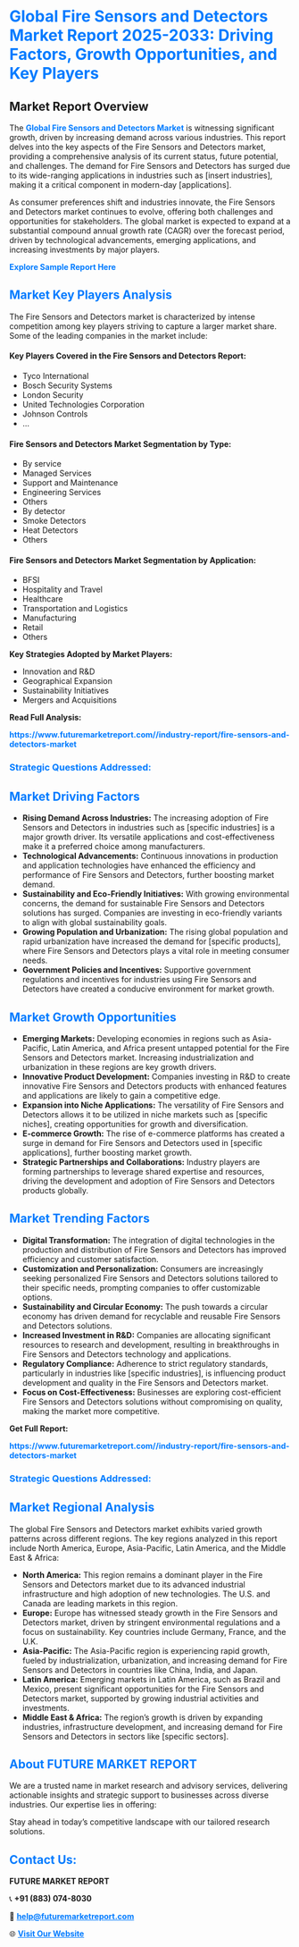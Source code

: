 <h1 style="color: #007BFF;">Global Fire Sensors and Detectors Market Report 2025-2033: Driving Factors, Growth Opportunities, and Key Players</h1>

<section id="overview">
<h2>Market Report Overview</h2>
<p>The <a href="https://www.futuremarketreport.com//industry-report/fire-sensors-and-detectors-market" style="color: #007BFF; text-decoration: none;"><strong>Global Fire Sensors and Detectors Market</strong></a> is witnessing significant growth, driven by increasing demand across various industries. This report delves into the key aspects of the Fire Sensors and Detectors market, providing a comprehensive analysis of its current status, future potential, and challenges. The demand for Fire Sensors and Detectors has surged due to its wide-ranging applications in industries such as [insert industries], making it a critical component in modern-day [applications].</p>
<p>As consumer preferences shift and industries innovate, the Fire Sensors and Detectors market continues to evolve, offering both challenges and opportunities for stakeholders. The global market is expected to expand at a substantial compound annual growth rate (CAGR) over the forecast period, driven by technological advancements, emerging applications, and increasing investments by major players.</p>
</section>

<section id="overview">
<p><a href="https://www.futuremarketreport.com//request-sample/reportId=75400" style="color: #007BFF; text-decoration: none;"><strong>Explore Sample Report Here</strong></a></p>
</section>

<section id="key-players">
<h2 style="color: #007BFF;">Market Key Players Analysis</h2>
<p>The Fire Sensors and Detectors market is characterized by intense competition among key players striving to capture a larger market share. Some of the leading companies in the market include:</p>
<h4>Key Players Covered in the Fire Sensors and Detectors Report:</h4>
<ul><li>Tyco International</li><li>Bosch Security Systems</li><li>London Security</li><li>United Technologies Corporation</li><li>Johnson Controls</li><li>...</li></ul>
<h4>Fire Sensors and Detectors Market Segmentation by Type:</h4>
<ul><li>By service</li><li>Managed Services</li><li>Support and Maintenance</li><li>Engineering Services</li><li>Others</li><li>By detector</li><li>Smoke Detectors</li><li>Heat Detectors</li><li>Others</li></ul>

<h4>Fire Sensors and Detectors Market Segmentation by Application:</h4>
<ul><li>BFSI</li><li>Hospitality and Travel</li><li>Healthcare</li><li>Transportation and Logistics</li><li>Manufacturing</li><li>Retail</li><li>Others</li></ul>
<p><strong>Key Strategies Adopted by Market Players:</strong></p>
<ul>
<li>Innovation and R&D</li>
<li>Geographical Expansion</li>
<li>Sustainability Initiatives</li>
<li>Mergers and Acquisitions</li>
</ul>
</section>

<section>
<p><strong>Read Full Analysis: </strong></p><a href="https://www.futuremarketreport.com//industry-report/fire-sensors-and-detectors-market" style="color: #007BFF; text-decoration: none;"><strong>https://www.futuremarketreport.com//industry-report/fire-sensors-and-detectors-market</strong></a>
<h3 style="color: #007BFF;">Strategic Questions Addressed:</h3>
</section>

<section id="driving-factors">
<h2 style="color: #007BFF;">Market Driving Factors</h2>
<ul>
<li><strong>Rising Demand Across Industries:</strong> The increasing adoption of Fire Sensors and Detectors in industries such as [specific industries] is a major growth driver. Its versatile applications and cost-effectiveness make it a preferred choice among manufacturers.</li>
<li><strong>Technological Advancements:</strong> Continuous innovations in production and application technologies have enhanced the efficiency and performance of Fire Sensors and Detectors, further boosting market demand.</li>
<li><strong>Sustainability and Eco-Friendly Initiatives:</strong> With growing environmental concerns, the demand for sustainable Fire Sensors and Detectors solutions has surged. Companies are investing in eco-friendly variants to align with global sustainability goals.</li>
<li><strong>Growing Population and Urbanization:</strong> The rising global population and rapid urbanization have increased the demand for [specific products], where Fire Sensors and Detectors plays a vital role in meeting consumer needs.</li>
<li><strong>Government Policies and Incentives:</strong> Supportive government regulations and incentives for industries using Fire Sensors and Detectors have created a conducive environment for market growth.</li>
</ul>
</section>

<section id="growth-opportunities">
<h2 style="color: #007BFF;">Market Growth Opportunities</h2>
<ul>
<li><strong>Emerging Markets:</strong> Developing economies in regions such as Asia-Pacific, Latin America, and Africa present untapped potential for the Fire Sensors and Detectors market. Increasing industrialization and urbanization in these regions are key growth drivers.</li>
<li><strong>Innovative Product Development:</strong> Companies investing in R&D to create innovative Fire Sensors and Detectors products with enhanced features and applications are likely to gain a competitive edge.</li>
<li><strong>Expansion into Niche Applications:</strong> The versatility of Fire Sensors and Detectors allows it to be utilized in niche markets such as [specific niches], creating opportunities for growth and diversification.</li>
<li><strong>E-commerce Growth:</strong> The rise of e-commerce platforms has created a surge in demand for Fire Sensors and Detectors used in [specific applications], further boosting market growth.</li>
<li><strong>Strategic Partnerships and Collaborations:</strong> Industry players are forming partnerships to leverage shared expertise and resources, driving the development and adoption of Fire Sensors and Detectors products globally.</li>
</ul>
</section>

<section id="trending-factors">
<h2 style="color: #007BFF;">Market Trending Factors</h2>
<ul>
<li><strong>Digital Transformation:</strong> The integration of digital technologies in the production and distribution of Fire Sensors and Detectors has improved efficiency and customer satisfaction.</li>
<li><strong>Customization and Personalization:</strong> Consumers are increasingly seeking personalized Fire Sensors and Detectors solutions tailored to their specific needs, prompting companies to offer customizable options.</li>
<li><strong>Sustainability and Circular Economy:</strong> The push towards a circular economy has driven demand for recyclable and reusable Fire Sensors and Detectors solutions.</li>
<li><strong>Increased Investment in R&D:</strong> Companies are allocating significant resources to research and development, resulting in breakthroughs in Fire Sensors and Detectors technology and applications.</li>
<li><strong>Regulatory Compliance:</strong> Adherence to strict regulatory standards, particularly in industries like [specific industries], is influencing product development and quality in the Fire Sensors and Detectors market.</li>
<li><strong>Focus on Cost-Effectiveness:</strong> Businesses are exploring cost-efficient Fire Sensors and Detectors solutions without compromising on quality, making the market more competitive.</li>
</ul>
</section>

<section>
<p><strong>Get Full Report: </strong></p><a href="https://www.futuremarketreport.com//industry-report/fire-sensors-and-detectors-market" style="color: #007BFF; text-decoration: none;"><strong>https://www.futuremarketreport.com//industry-report/fire-sensors-and-detectors-market</strong></a>
<h3 style="color: #007BFF;">Strategic Questions Addressed:</h3>
</section>


<section id="regional-analysis">
<h2 style="color: #007BFF;">Market Regional Analysis</h2>
<p>The global Fire Sensors and Detectors market exhibits varied growth patterns across different regions. The key regions analyzed in this report include North America, Europe, Asia-Pacific, Latin America, and the Middle East & Africa:</p>
<ul>
<li><strong>North America:</strong> This region remains a dominant player in the Fire Sensors and Detectors market due to its advanced industrial infrastructure and high adoption of new technologies. The U.S. and Canada are leading markets in this region.</li>
<li><strong>Europe:</strong> Europe has witnessed steady growth in the Fire Sensors and Detectors market, driven by stringent environmental regulations and a focus on sustainability. Key countries include Germany, France, and the U.K.</li>
<li><strong>Asia-Pacific:</strong> The Asia-Pacific region is experiencing rapid growth, fueled by industrialization, urbanization, and increasing demand for Fire Sensors and Detectors in countries like China, India, and Japan.</li>
<li><strong>Latin America:</strong> Emerging markets in Latin America, such as Brazil and Mexico, present significant opportunities for the Fire Sensors and Detectors market, supported by growing industrial activities and investments.</li>
<li><strong>Middle East & Africa:</strong> The region’s growth is driven by expanding industries, infrastructure development, and increasing demand for Fire Sensors and Detectors in sectors like [specific sectors].</li>
</ul>
</section>

<footer>
<h2 style="color: #007BFF;">About FUTURE MARKET REPORT</h2>
<p>We are a trusted name in market research and advisory services, delivering actionable insights and strategic support to businesses across diverse industries. Our expertise lies in offering:</p>

<p>Stay ahead in today’s competitive landscape with our tailored research solutions.</p>

<h2 style="color: #007BFF;">Contact Us:</h2>
<p><strong>FUTURE MARKET REPORT</strong></p>
<p>📞 <strong>+91 (883) 074-8030</strong></p>
<p>📧 <strong><a href="mailto:help@futuremarketreport.com" style="color: #007BFF;">help@futuremarketreport.com</a></strong></p>
<p>🌐 <strong><a href="https://www.futuremarketreport.com/" style="color: #007BFF;">Visit Our Website</a></strong></p>
</footer>